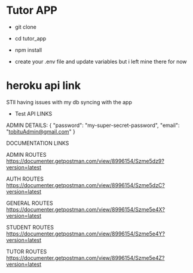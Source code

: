 # Tutor APP

* git clone 

* cd tutor_app

* npm install

* create your .env file and update variables but i left mine there for now

# heroku api link
STll having issues with my db syncing with the app

* Test API LINKS

ADMIN DETAILS:
{
    "password": "my-super-secret-password",	
		"email": "tobituAdmin@gmail.com"
}

DOCUMENTATION LINKS

ADMIN ROUTES
https://documenter.getpostman.com/view/8996154/Szme5dz9?version=latest

AUTH ROUTES
https://documenter.getpostman.com/view/8996154/Szme5dzC?version=latest

GENERAL ROUTES
https://documenter.getpostman.com/view/8996154/Szme5e4X?version=latest

STUDENT ROUTES
https://documenter.getpostman.com/view/8996154/Szme5e4Y?version=latest

TUTOR ROUTES
https://documenter.getpostman.com/view/8996154/Szme5e4Z?version=latest
